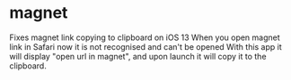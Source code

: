 # magnet

Fixes magnet link copying to clipboard on iOS 13
When you open magnet link in Safari now it is not recognised and can't be opened
With this app it will display "open url in magnet", and upon launch it will copy it to the clipboard.
